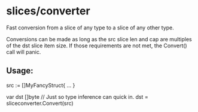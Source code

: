 # slices/converter
Fast conversion from a slice of any type to a slice of any other type.

Conversions can be made as long as the src slice len and cap are multiples of
the dst slice item size. If those requirements are not met, the Convert() call
will panic.

## Usage:

src := []MyFancyStruct{ ... }

var dst []byte  // Just so type inference can quick in.
dst = sliceconverter.Convert(src)
